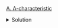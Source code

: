 [A. A-characteristic](https://codeforces.com/contest/1823/problem/A)

<details><summary>Solution</summary>

![](../../../assets/1823A.png)

</details>
